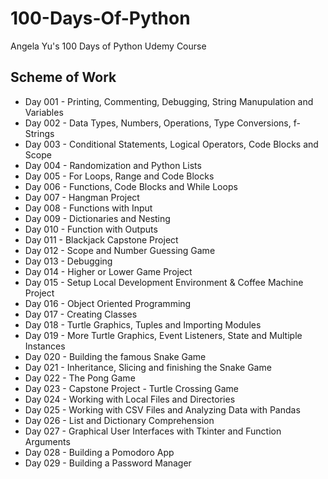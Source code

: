 # 100-Days-Of-Python
 Angela Yu's 100 Days of Python Udemy Course

## Scheme of Work
- Day 001 - Printing, Commenting, Debugging, String Manupulation and Variables
- Day 002 - Data Types, Numbers, Operations, Type Conversions, f-Strings
- Day 003 - Conditional Statements, Logical Operators, Code Blocks and Scope
- Day 004 - Randomization and Python Lists
- Day 005 - For Loops, Range and Code Blocks
- Day 006 - Functions, Code Blocks and While Loops
- Day 007 - Hangman Project
- Day 008 - Functions with Input
- Day 009 - Dictionaries and Nesting
- Day 010 - Function with Outputs
- Day 011 - Blackjack Capstone Project
- Day 012 - Scope and Number Guessing Game
- Day 013 - Debugging
- Day 014 - Higher or Lower Game Project
- Day 015 - Setup Local Development Environment & Coffee Machine Project
- Day 016 - Object Oriented Programming
- Day 017 - Creating Classes
- Day 018 - Turtle Graphics, Tuples and Importing Modules
- Day 019 - More Turtle Graphics, Event Listeners, State and Multiple Instances
- Day 020 - Building the famous Snake Game
- Day 021 - Inheritance, Slicing and finishing the Snake Game
- Day 022 - The Pong Game
- Day 023 - Capstone Project - Turtle Crossing Game
- Day 024 - Working with Local Files and Directories
- Day 025 - Working with CSV Files and Analyzing Data with Pandas
- Day 026 - List and Dictionary Comprehension
- Day 027 - Graphical User Interfaces with Tkinter and Function Arguments
- Day 028 - Building a Pomodoro App
- Day 029 - Building a Password Manager

